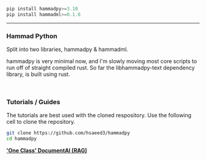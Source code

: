 ```python
pip install hammadpy>=3.10
pip install hammadml>=0.1.6
```

---

### Hammad Python

Split into two libraries, hammadpy & hammadml.

hammadpy is very minimal now, and I'm slowly moving most core scripts to run off of straight compiled rust. So far the libhammadpy-text dependency library, is built using rust.

<br>

### Tutorials / Guides

The tutorials are best used with the cloned respository. Use the following cell to clone the repository.
```bash
git clone https://github.com/hsaeed3/hammadpy
cd hammadpy
```

[**'One Class' DocumentAI (RAG)**]()
